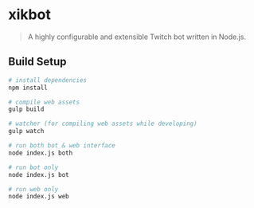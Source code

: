 # xikbot

> A highly configurable and extensible Twitch bot written in Node.js.

## Build Setup

``` bash
# install dependencies
npm install

# compile web assets
gulp build

# watcher (for compiling web assets while developing)
gulp watch

# run both bot & web interface
node index.js both

# run bot only
node index.js bot

# run web only
node index.js web

```
